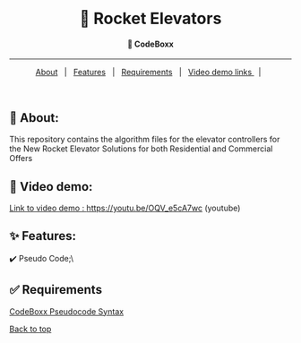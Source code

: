 &#xa0;

  <!-- Saad Eddine FEKI -->
</div>

<h1 align="center"> 🚀 Rocket Elevators</h1>

<!-- Status -->

<h4 align="center">
  🚀  CodeBoxx
</h4>

<hr>

<p align="center">
  <a href="#dart-about">About</a> &#xa0; | &#xa0; 
  <a href="#sparkles-features">Features</a> &#xa0; | &#xa0;
  <a href="#white_check_mark-requirements">Requirements</a> &#xa0; | &#xa0;
  <a href="#checkered_flag-starting">Video demo links </a> &#xa0; | &#xa0;
</p>

<br>

## :dart: About:

This repository contains the algorithm files for the elevator controllers for the New Rocket Elevator Solutions for both Residential and Commercial Offers

## :dart: Video demo:

<a href="https://youtu.be/OQV_e5cA7wc" target="_blank"> Link to video demo : https://youtu.be/OQV_e5cA7wc (youtube)</a>

## :sparkles: Features:

:heavy_check_mark: Pseudo Code;\

## :white_check_mark: Requirements

<a href="https://marketplace.visualstudio.com/items?itemName=CodeBoxx.pseudo-algo" target="_blank">CodeBoxx Pseudocode Syntax</a>

<a href="#top">Back to top</a>

